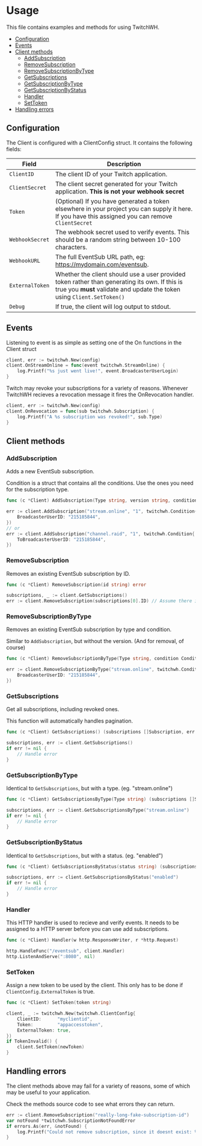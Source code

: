 # Usage

This file contains examples and methods for using TwitchWH.

- [Configuration](#configuration)
- [Events](#events)
- [Client methods](#client-methods)
    - [AddSubscription](#addsubscription)
    - [RemoveSubscription](#removesubscription)
    - [RemoveSubscriptionByType](#removesubscriptionbytype)
    - [GetSubscriptions](#getsubscriptions)
    - [GetSubscriptionByType](#getsubscriptionbytype)
    - [GetSubscriptionByStatus](#getsubscriptionbystatus)
    - [Handler](#handler)
    - [SetToken](#settoken)
- [Handling errors](#handling-errors)

## Configuration

The Client is configured with a ClientConfig struct. It contains the following fields:

| Field | Description |
| --- | --- |
| `ClientID` | The client ID of your Twitch application. |
| `ClientSecret` | The client secret generated for your Twitch application. **This is not your webhook secret** |
| `Token` | (Optional) If you have generated a token elsewhere in your project you can supply it here. If you have this assigned you can remove `ClientSecret` |
| `WebhookSecret` | The webhook secret used to verify events. This should be a random string between 10-100 characters. |
| `WebhookURL` | The full EventSub URL path, eg: https://mydomain.com/eventsub. |
| `ExternalToken` | Whether the client should use a user provided token rather than generating its own. If this is true you **must** validate and update the token using `Client.SetToken()` |
| `Debug` | If true, the client will log output to stdout. |

## Events

Listening to event is as simple as setting one of the On<EventName> functions in the Client struct

```go
client, err := twitchwh.New(config)
client.OnStreamOnline = func(event twitchwh.StreamOnline) {
	log.Printf("%s just went live!", event.BroadcasterUserLogin)
}
```

Twitch may revoke your subscriptions for a variety of reasons. Whenever TwitchWH recieves a revocation message it fires the OnRevocation handler.

```go
client, err := twitchwh.New(config)
client.OnRevocation = func(sub twitchwh.Subscription) {
	log.Printf("A %s subscription was revoked!", sub.Type)
}
```

## Client methods

### AddSubscription

Adds a new EventSub subscription.

Condition is a struct that contains all the conditions. Use the ones you need for the subscription type.

```go
func (c *Client) AddSubscription(Type string, version string, condition Condition) error
```

```go
err := client.AddSubscription("stream.online", "1", twitchwh.Condition{
	BroadcasterUserID: "215185844",
})
// or
err := client.AddSubscription("channel.raid", "1", twitchwh.Condition{
	ToBroadcasterUserID: "215185844",
})
```

### RemoveSubscription

Removes an existing EventSub subscription by ID.

```go
func (c *Client) RemoveSubscription(id string) error
```

```go
subscriptions, _ := client.GetSubscriptions()
err := client.RemoveSubscription(subscriptions[0].ID) // Assume there is > 0 subscriptions
```

### RemoveSubscriptionByType

Removes an existing EventSub subscription by type and condition.

Similar to `AddSubscription`, but without the version. (And for removal, of course)

```go
func (c *Client) RemoveSubscriptionByType(Type string, condition Condition) error
```

```go
err := client.RemoveSubscriptionByType("stream.online", twitchwh.Condition{
	BroadcasterUserID: "215185844",
})
```

### GetSubscriptions

Get all subscriptions, including revoked ones.

This function will automatically handles pagination.

```go
func (c *Client) GetSubscriptions() (subscriptions []Subscription, err error)
```

```go
subscriptions, err := client.GetSubscriptions()
if err != nil {
	// Handle error
}
```

### GetSubscriptionByType

Identical to `GetSubscriptions`, but with a type. (eg. "stream.online")

```go
func (c *Client) GetSubscriptionsByType(Type string) (subscriptions []Subscription, err error)
```

```go
subscriptions, err := client.GetSubscriptionsByType("stream.online")
if err != nil {
	// Handle error
}
```

### GetSubscriptionByStatus

Identical to `GetSubscriptions`, but with a status. (eg. "enabled")

```go
func (c *Client) GetSubscriptionsByStatus(status string) (subscriptions []Subscription, err error)
```

```go
subscriptions, err := client.GetSubscriptionsByStatus("enabled")
if err != nil {
	// Handle error
}
```

### Handler

This HTTP handler is used to recieve and verify events.
It needs to be assigned to a HTTP server before you can use add subscriptions.

```go
func (c *Client) Handler(w http.ResponseWriter, r *http.Request)
```

```go
http.HandleFunc("/eventsub", client.Handler)
http.ListenAndServe(":8080", nil)
```

### SetToken

Assign a new token to be used by the client.
This only has to be done if `ClientConfig.ExternalToken` is true.

```go
func (c *Client) SetToken(token string)
```

```go
client, _ := twitchwh.New(twitchwh.ClientConfig{
	ClientID:      "myclientid",
	Token:         "appaccesstoken",
	ExternalToken: true,
})
if TokenInvalid() {
	client.SetToken(newToken)
}
```

## Handling errors

The client methods above may fail for a variety of reasons, some of which may be useful to your application.

Check the methods source code to see what errors they can return.

```go
err := client.RemoveSubscription("really-long-fake-subscription-id")
var notFound *twitchwh.SubscriptionNotFoundError
if errors.As(err, &notFound) {
	log.Printf("Could not remove subscription, since it doesnt exist: %s", notFound)
}
```
